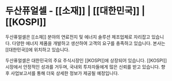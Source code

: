 # 두산퓨얼셀 - [[소재]] | [[대한민국]] | [[KOSPI]]

두산퓨얼셀은 [[소재]] 분야의 연료전지 및 에너지 솔루션 제조업체로 자리잡고 있습니다. 다양한 에너지 제품을 개발하고 생산하여 고객의 요구를 충족하고 있습니다. 본사는 [[대한민국]]에 위치하고 있습니다.

두산퓨얼셀은 대한민국의 주요 주식시장인 [[KOSPI]]에 상장되어 있습니다. [[KOSPI]] 시장에서 안정적인 성과를 거두며, 국내외 투자자들에게 많은 신뢰를 받고 있습니다. 향후 사업보고서를 통해 더욱 상세한 정보가 제공될 예정입니다.
